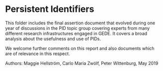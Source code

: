 # Persistent Identifiers
This folder includes the final assertion document that evolved during one year of discussions in the PID topic group covering experts from many different research infrastructures engaged in GEDE. It covers a broad analysis about the usefulness and use of PIDs. 

We welcome further comments on this report and also documents which are of relevance in this respect.

Authors: Maggie Hellström, Carlo Maria Zwölf, Peter Wittenburg, May 2019
